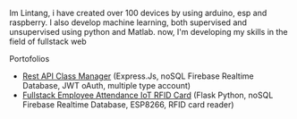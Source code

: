 Im Lintang, i have created over 100 devices by using arduino, esp and raspberry. I also develop machine learning, both supervised and unsupervised using python and Matlab. now, I'm developing my skills in the field of fullstack web

Portofolios
- <a href="https://github.com/lintabong/Class-Manager-ExpressJS">Rest API Class Manager</a> (Express.Js, noSQL Firebase Realtime Database, JWT oAuth, multiple type account)
- <a href="https://github.com/lintabong/Basic-IOT-Absensi">Fullstack Employee Attendance IoT RFID Card</a> (Flask Python, noSQL Firebase Realtime Database, ESP8266, RFID card reader)

<!---
lintabong/lintabong is a ✨ special ✨ repository because its `README.md` (this file) appears on your GitHub profile.
You can click the Preview link to take a look at your changes.
--->
